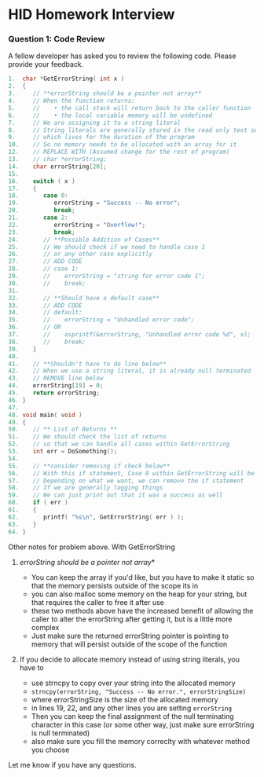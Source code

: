 # HID Homework Interview

### Question 1: Code Review
A fellow developer has asked you to review the following code. Please provide your feedback.
```C
1.  char *GetErrorString( int x )
2.  {
3.     // **errorString should be a pointer not array**
4.     // When the function returns:
5.     //    • the call stack will return back to the caller function
6.     //    • the local variable memory will be undefined
7.     // We are assigning it to a string literal
8.     // String literals are generally stored in the read only text segment
9.     // which lives for the duration of the program
10.    // So no memory needs to be allocated with an array for it
12.    // REPLACE WITH (Assumed change for the rest of program)
13.    // char *errorString;
14.    char errorString[20];
15.
16.    switch ( x )
17.    {
18.       case 0:
19.          errorString = "Success -- No error";
20.          break;
21.       case 2:
22.          errorString = "Overflow!";
23.          break;
24.       // **Possible Addition of Cases**
25.       // We should check if we need to handle case 1
26.       // or any other case explicitly
27.       // ADD CODE
28.       // case 1:
29.       //    errorString = "string for error code 1";
30.       //    break;
31.
32.       // **Should have a default case**
33.       // ADD CODE
34.       // default:
35.       //    errorString = "Unhandled error code";
36.       // OR
37.       //    asprintf(&errorString, "Unhandled error code %d", x);
38.       //    break;
39.    }
40.
41.    // **Shouldn't have to do line below**
42.    // When we use a string literal, it is already null terminated
43.    // REMOVE line below
44.    errorString[19] = 0;
45.    return errorString;
46. }
47.
48. void main( void )
49. {
50.    // ** List of Returns **
51.    // We should check the list of returns
52.    // so that we can handle all cases within GetErrorString
53.    int err = DoSomething();
54.
55.    // **consider removing if check below**
56.    // With this if statement, Case 0 within GetErrorString will be ignored
57.    // Depending on what we want, we can remove the if statement
58.    // If we are generally logging things
59.    // We can just print out that it was a success as well
60.    if ( err )
61.    {
62.       printf( "%s\n", GetErrorString( err ) );
63.    }
64. }
```

Other notes for problem above.
With GetErrorString
1. *errorString should be a pointer not array**
   * You can keep the array if you'd like, but you have to make it static so that the memory persists outside of the scope its in
   * you can also malloc some memory on the heap for your string, but that requires the caller to free it after use
   * these two methods above have the increased benefit of allowing the caller to alter the errorString after getting it, but is a little more complex
   * Just make sure the returned errorString pointer is pointing to memory that will persist outside of the scope of the function

2. If you decide to allocate memory instead of using string literals, you have to
   * use strncpy to copy over your string into the allocated memory
   * `strncpy(errorString, "Success -- No error.", errorStringSize)`
   * where errorStringSize is the size of the allocated memory
   * in lines 19, 22, and any other lines you are setting `errorString`
   * Then you can keep the final assignment of the null terminating character in this case (or some other way, just make sure errorString is null terminated)
   * also make sure you fill the memory correclty with whatever method you choose

Let me know if you have any questions.



